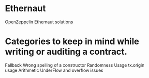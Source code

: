 # Ethernaut
OpenZeppelin Ethernaut solutions

# Categories to keep in mind while writing or auditing a contract.

Fallback
Wrong spelling of a constructor
Randomness Usage
tx.origin usage
Arithmetic UnderFlow and overflow issues


